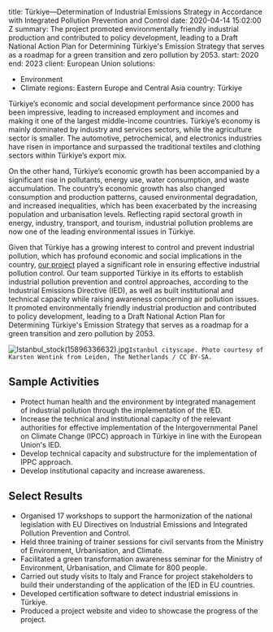 
title: Türkiye—Determination of Industrial Emissions Strategy in Accordance with Integrated
  Pollution Prevention and Control
date: 2020-04-14 15:02:00 Z
summary: The project promoted environmentally friendly industrial production and contributed
  to policy development, leading to a Draft National Action Plan for Determining Türkiye's
  Emission Strategy that serves as a roadmap for a green transition and zero pollution
  by 2053.
start: 2020
end: 2023
client: European Union
solutions:
- Environment
- Climate
regions: Eastern Europe and Central Asia
country: Türkiye


Türkiye’s economic and social development performance since 2000 has been impressive, leading to increased employment and incomes and making it one of the largest middle-income countries. Türkiye’s economy is mainly dominated by industry and services sectors, while the agriculture sector is smaller. The automotive, petrochemical, and electronics industries have risen in importance and surpassed the traditional textiles and clothing sectors within Türkiye’s export mix.

On the other hand, Türkiye’s economic growth has been accompanied by a significant rise in pollutants, energy use, water consumption, and waste accumulation. The country’s economic growth has also changed consumption and production patterns, caused environmental degradation, and increased inequalities, which has been exacerbated by the increasing population and urbanisation levels. Reflecting rapid sectoral growth in energy, industry, transport, and tourism, industrial pollution problems are now one of the leading environmental issues in Türkiye.

Given that Türkiye has a growing interest to control and prevent industrial pollution, which has profound economic and social implications in the country, [our project](https://ippc.csb.gov.tr/en) played a significant role in ensuring effective industrial pollution control. Our team supported Türkiye in its efforts to establish industrial pollution prevention and control approaches, according to the Industrial Emissions Directive (IED), as well as built institutional and technical capacity while raising awareness concerning air pollution issues. It promoted environmentally friendly industrial production and contributed to policy development, leading to a Draft National Action Plan for Determining Türkiye's Emission Strategy that serves as a roadmap for a green transition and zero pollution by 2053.

![Istanbul_stock(15896336632).jpg](/uploads/Istanbul_stock(15896336632).jpg)`Istanbul cityscape. Photo courtesy of Karsten Wentink from Leiden, The Netherlands / CC BY-SA.`

## Sample Activities

* Protect human health and the environment by integrated management of industrial pollution through the implementation of the IED.
* Increase the technical and institutional capacity of the relevant authorities for effective implementation of the Intergovernmental Panel on Climate Change (IPCC) approach in Türkiye in line with the European Union's IED.
* Develop technical capacity and substructure for the implementation of IPPC approach.
* Develop institutional capacity and increase awareness.

## Select Results

* Organised 17 workshops to support the harmonization of the national legislation with EU Directives on Industrial Emissions and Integrated Pollution Prevention and Control.
* Held three training of trainer sessions for civil servants from the Ministry of Environment, Urbanisation, and Climate.
* Facilitated a green transformation awareness seminar for the Ministry of Environment, Urbanisation, and Climate for 800 people.
* Carried out study visits to Italy and France for project stakeholders to build their understanding of the application of the IED in EU countries.
* Developed certification software to detect industrial emissions in Türkiye.
* Produced a project website and video to showcase the progress of the project.
